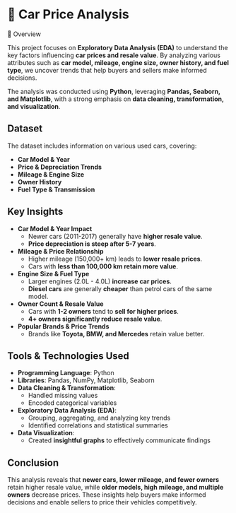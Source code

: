 # 🚗 Car Price Analysis  

📌 Overview 

This project focuses on **Exploratory Data Analysis (EDA)** to understand the key factors influencing **car prices and resale value**. By analyzing various attributes such as **car model, mileage, engine size, owner history, and fuel type**, we uncover trends that help buyers and sellers make informed decisions.  

The analysis was conducted using **Python**, leveraging **Pandas, Seaborn, and Matplotlib**, with a strong emphasis on **data cleaning, transformation, and visualization**.  

## Dataset  
The dataset includes information on various used cars, covering:  
- **Car Model & Year**  
- **Price & Depreciation Trends**  
- **Mileage & Engine Size**  
- **Owner History**  
- **Fuel Type & Transmission**  

## Key Insights  
- **Car Model & Year Impact**  
  - Newer cars (2011-2017) generally have **higher resale value**.  
  - **Price depreciation is steep after 5-7 years**.  
- **Mileage & Price Relationship**  
  - Higher mileage (150,000+ km) leads to **lower resale prices**.  
  - Cars with **less than 100,000 km retain more value**.  
- **Engine Size & Fuel Type**  
  - Larger engines (2.0L - 4.0L) **increase car prices**.  
  - **Diesel cars** are generally **cheaper** than petrol cars of the same model.  
- **Owner Count & Resale Value**  
  - Cars with **1-2 owners** tend to **sell for higher prices**.  
  - **4+ owners significantly reduce resale value**.  
- **Popular Brands & Price Trends**  
  - Brands like **Toyota, BMW, and Mercedes** retain value better.  

## Tools & Technologies Used  
- **Programming Language**: Python  
- **Libraries**: Pandas, NumPy, Matplotlib, Seaborn  
- **Data Cleaning & Transformation**:  
  - Handled missing values  
  - Encoded categorical variables  
- **Exploratory Data Analysis (EDA)**:  
  - Grouping, aggregating, and analyzing key trends  
  - Identified correlations and statistical summaries  
- **Data Visualization**:  
  - Created **insightful graphs** to effectively communicate findings  

## Conclusion  
This analysis reveals that **newer cars, lower mileage, and fewer owners** retain higher resale value, while **older models, high mileage, and multiple owners** decrease prices. These insights help buyers make informed decisions and enable sellers to price their vehicles competitively.  
